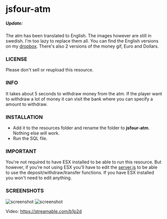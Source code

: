 # jsfour-atm

##### Update:
The atm has been translated to English. The images however are still in swedish. I'm too lazy to replace them all. You can find the English versions on my [dropbox](https://www.dropbox.com/sh/wlzro3fc0soq9n5/AAC2kvnKwJIeldq2f4N1DPkOa?dl=0). There's also 2 versions of the money gif, Euro and Dollars.

### LICENSE
Please don't sell or reupload this resource.

### INFO
It takes about 5 seconds to withdraw money from the atm. If the player want to withdraw a lot of money it can visit the bank where you can specify a amount to withdraw.

### INSTALLATION
* Add it to the resources folder and rename the folder to **jsfour-atm**. Nothing else will work.
* Run the SQL file.

### IMPORTANT
You're not required to have ESX installed to be able to run this resource. But however, if you're not using ESX you'll have to edit the [server.js](https://github.com/jonassvensson4/jsfour-atm/blob/master/server/server.js) to be able to use the deposit/withdraw/transfer functions. If you have ESX installed you won't need to edit anything.

### SCREENSHOTS
![screenshot](https://i.gyazo.com/c97621f5ea7291c97eeca77197b83e6c.png)
![screenshot](https://i.gyazo.com/3da3bf7dff1af26317aa95d863ccaeea.png)


Video: https://streamable.com/b1p2d
